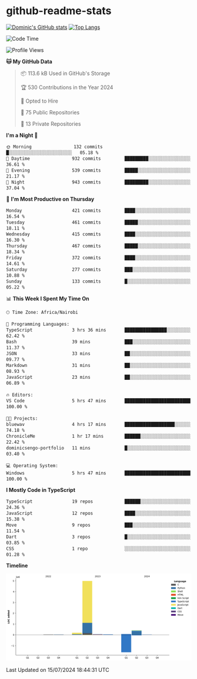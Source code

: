 # github-readme-stats
[![Dominic's GitHub stats](https://github-readme-stats.vercel.app/api?username=Domengo&show_icons=true)](https://github.com/anuraghazra/github-readme-stats)
[![Top Langs](https://github-readme-stats.vercel.app/api/top-langs/?username=Domengo&show_icons=true)](https://github.com/Domengo/github-readme-stats)

<!--START_SECTION:waka-->
![Code Time](http://img.shields.io/badge/Code%20Time-772%20hrs%2020%20mins-blue)

![Profile Views](http://img.shields.io/badge/Profile%20Views-0-blue)

**🐱 My GitHub Data** 

> 📦 113.6 kB Used in GitHub's Storage 
 > 
> 🏆 530 Contributions in the Year 2024
 > 
> 💼 Opted to Hire
 > 
> 📜 75 Public Repositories 
 > 
> 🔑 13 Private Repositories 
 > 
**I'm a Night 🦉** 

```text
🌞 Morning                132 commits         █░░░░░░░░░░░░░░░░░░░░░░░░   05.18 % 
🌆 Daytime                932 commits         █████████░░░░░░░░░░░░░░░░   36.61 % 
🌃 Evening                539 commits         █████░░░░░░░░░░░░░░░░░░░░   21.17 % 
🌙 Night                  943 commits         █████████░░░░░░░░░░░░░░░░   37.04 % 
```
📅 **I'm Most Productive on Thursday** 

```text
Monday                   421 commits         ████░░░░░░░░░░░░░░░░░░░░░   16.54 % 
Tuesday                  461 commits         █████░░░░░░░░░░░░░░░░░░░░   18.11 % 
Wednesday                415 commits         ████░░░░░░░░░░░░░░░░░░░░░   16.30 % 
Thursday                 467 commits         █████░░░░░░░░░░░░░░░░░░░░   18.34 % 
Friday                   372 commits         ████░░░░░░░░░░░░░░░░░░░░░   14.61 % 
Saturday                 277 commits         ███░░░░░░░░░░░░░░░░░░░░░░   10.88 % 
Sunday                   133 commits         █░░░░░░░░░░░░░░░░░░░░░░░░   05.22 % 
```


📊 **This Week I Spent My Time On** 

```text
🕑︎ Time Zone: Africa/Nairobi

💬 Programming Languages: 
TypeScript               3 hrs 36 mins       ████████████████░░░░░░░░░   62.42 % 
Bash                     39 mins             ███░░░░░░░░░░░░░░░░░░░░░░   11.37 % 
JSON                     33 mins             ██░░░░░░░░░░░░░░░░░░░░░░░   09.77 % 
Markdown                 31 mins             ██░░░░░░░░░░░░░░░░░░░░░░░   08.93 % 
JavaScript               23 mins             ██░░░░░░░░░░░░░░░░░░░░░░░   06.89 % 

🔥 Editors: 
VS Code                  5 hrs 47 mins       █████████████████████████   100.00 % 

🐱‍💻 Projects: 
bluewav                  4 hrs 17 mins       ███████████████████░░░░░░   74.18 % 
ChronicleMe              1 hr 17 mins        ██████░░░░░░░░░░░░░░░░░░░   22.42 % 
dominicsengo-portfolio   11 mins             █░░░░░░░░░░░░░░░░░░░░░░░░   03.40 % 

💻 Operating System: 
Windows                  5 hrs 47 mins       █████████████████████████   100.00 % 
```

**I Mostly Code in TypeScript** 

```text
TypeScript               19 repos            ██████░░░░░░░░░░░░░░░░░░░   24.36 % 
JavaScript               12 repos            ████░░░░░░░░░░░░░░░░░░░░░   15.38 % 
Move                     9 repos             ███░░░░░░░░░░░░░░░░░░░░░░   11.54 % 
Dart                     3 repos             █░░░░░░░░░░░░░░░░░░░░░░░░   03.85 % 
CSS                      1 repo              ░░░░░░░░░░░░░░░░░░░░░░░░░   01.28 % 
```



**Timeline**

![Lines of Code chart](https://raw.githubusercontent.com/Domengo/Domengo/main/assets/bar_graph.png)


 Last Updated on 15/07/2024 18:44:31 UTC
<!--END_SECTION:waka-->


